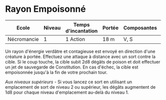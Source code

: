 # Rayon Empoisonné

|Ecole|Niveau|Temps d'incantation|Portée|Composantes|Durée|
|-|-|-|-|-|-|
|Nécromancie|1|1 Action|18 m|V, S|Instantanée|

Un rayon d'énergie verdâtre et contagieuse est envoyé en direction d'une créature à portée. Effectuez une attaque à distance avec un sort contre la cible. Si le coup touche, la cible subit 2d8 dégâts de poison et doit effectuer un jet de sauvegarde de Constitution. En cas d'échec, la cible est empoisonnée jusqu'à la fin de votre prochain tour.

*Aux niveaux supérieurs* - Si vous lancez ce sort en utilisant un emplacement de sort de niveau 2 ou supérieur, les dégâts augmentent de 1d8 pour chaque niveau d'emplacement au-delà du niveau 1.